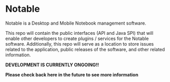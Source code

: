 # Notable
Notable is a Desktop and Mobile Notebook management software.

This repo will contain the public interfaces (API and Java SPI) that will enable other developers to create plugins /
services for the Notable software.  Additionally, this repo will serve as a location to store issues related to the
application, public releases of the software, and other related information.

**DEVELOPMENT IS CURRENTLY ONGOING!!**

**Please check back here in the future to see more information**